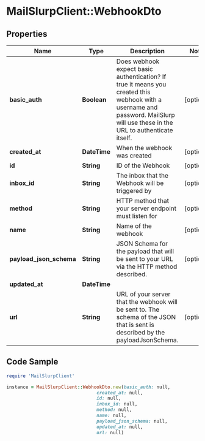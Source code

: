 # MailSlurpClient::WebhookDto

## Properties

Name | Type | Description | Notes
------------ | ------------- | ------------- | -------------
**basic_auth** | **Boolean** | Does webhook expect basic authentication? If true it means you created this webhook with a username and password. MailSlurp will use these in the URL to authenticate itself. | [optional] 
**created_at** | **DateTime** | When the webhook was created | [optional] 
**id** | **String** | ID of the Webhook | [optional] 
**inbox_id** | **String** | The inbox that the Webhook will be triggered by | [optional] 
**method** | **String** | HTTP method that your server endpoint must listen for | [optional] 
**name** | **String** | Name of the webhook | [optional] 
**payload_json_schema** | **String** | JSON Schema for the payload that will be sent to your URL via the HTTP method described. | [optional] 
**updated_at** | **DateTime** |  | 
**url** | **String** | URL of your server that the webhook will be sent to. The schema of the JSON that is sent is described by the payloadJsonSchema. | [optional] 

## Code Sample

```ruby
require 'MailSlurpClient'

instance = MailSlurpClient::WebhookDto.new(basic_auth: null,
                                 created_at: null,
                                 id: null,
                                 inbox_id: null,
                                 method: null,
                                 name: null,
                                 payload_json_schema: null,
                                 updated_at: null,
                                 url: null)
```


